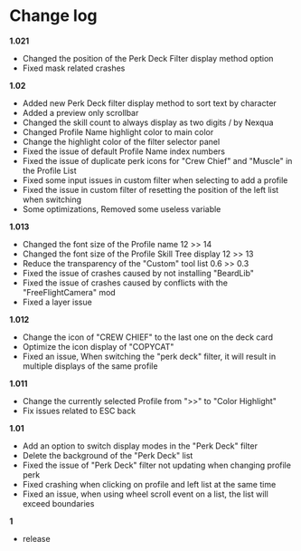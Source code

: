 # Change log
**1.021**
- Changed the position of the Perk Deck Filter display method option
- Fixed mask related crashes

**1.02**
- Added new Perk Deck filter display method to sort text by character
- Added a preview only scrollbar
- Changed the skill count to always display as two digits / by Nexqua
- Changed Profile Name highlight color to main color
- Change the highlight color of the filter selector panel
- Fixed the issue of default Profile Name index numbers
- Fixed the issue of duplicate perk icons for "Crew Chief" and "Muscle" in the Profile List
- Fixed some input issues in custom filter when selecting to add a profile
- Fixed the issue in custom filter of resetting the position of the left list when switching
- Some optimizations, Removed some useless variable

**1.013**
- Changed the font size of the Profile name 12 >> 14
- Changed the font size of the Profile Skill Tree display 12 >> 13
- Reduce the transparency of the "Custom" tool list 0.6 >> 0.3
- Fixed the issue of crashes caused by not installing "BeardLib"
- Fixed the issue of crashes caused by conflicts with the "FreeFlightCamera" mod
- Fixed a layer issue

**1.012**
- Change the icon of "CREW CHIEF" to the last one on the deck card
- Optimize the icon display of "COPYCAT"
- Fixed an issue, When switching the "perk deck" filter, it will result in multiple displays of the same profile

**1.011**
- Change the currently selected Profile from ">>" to "Color Highlight"
- Fix issues related to ESC back
  
**1.01**
- Add an option to switch display modes in the "Perk Deck" filter
- Delete the background of the "Perk Deck" list
- Fixed the issue of "Perk Deck" filter not updating when changing profile perk
- Fixed crashing when clicking on profile and left list at the same time
- Fixed an issue, when using wheel scroll event on a list, the list will exceed boundaries
  
**1**
- release
